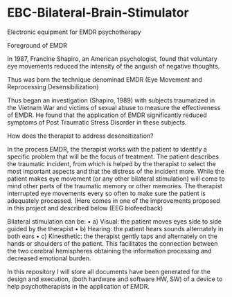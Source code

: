 # EBC-Bilateral-Brain-Stimulator

Electronic equipment for EMDR psychotherapy

Foreground of EMDR

In 1987, Francine Shapiro, an American psychologist, found that voluntary eye movements reduced the intensity of the anguish of negative thoughts.

Thus was born the technique denominad EMDR (Eye Movement and Reprocessing Desensibilization)

Thus began an investigation (Shapiro, 1989) with subjects traumatized in the Vietnam War and victims of sexual abuse to measure the effectiveness of EMDR. He found that the application of EMDR significantly reduced symptoms of Post Traumatic Stress Disorder in these subjects.

How does the therapist to address desensitization?

In the process EMDR, the therapist works with the patient to identify a specific problem that will be the focus of treatment. The patient describes the traumatic incident, from which is helped by the therapist to select the most important aspects and that the distress of the incident more. While the patient makes eye movement (or any other bilateral stimulation) will come to mind other parts of the traumatic memory or other memories. The therapist interrupted eye movements every so often to make sure the patient is adequately processed. (Here comes in one of the improvements proposed in this project and described below (EEG biofeedback)

Bilateral stimulation can be:
• a) Visual: the patient moves eyes side to side guided by the therapist
• b) Hearing: the patient hears sounds alternately in both ears
• c) Kinesthetic: the therapist gently taps and alternately on the hands or shoulders of the patient. This facilitates the connection between the two cerebral hemispheres obtaining the information processing and decreased emotional burden.

In this repository I will store all documents have been generated for the design and execution, (both hardware and software HW, SW) of a device to help psychotherapists in the application of EMDR.
